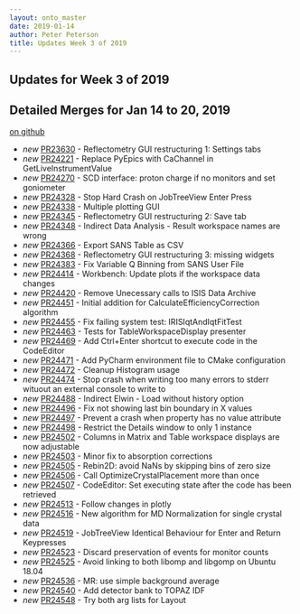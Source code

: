 ```yaml
---
layout: onto_master
date: 2019-01-14
author: Peter Peterson
title: Updates Week 3 of 2019
---
```

Updates for Week 3 of 2019
--------------------------

Detailed Merges for Jan 14 to 20, 2019
--------------------------------------
[on github](https://github.com/mantidproject/mantid/pulls?q=is%3Apr+merged%3A2019-01-15..2019-01-20)

* *new* [PR23630](https://github.com/mantidproject/mantid/pull/23630) - Reflectometry GUI restructuring 1: Settings tabs
* *new* [PR24221](https://github.com/mantidproject/mantid/pull/24221) - Replace PyEpics with CaChannel in GetLiveInstrumentValue
* *new* [PR24270](https://github.com/mantidproject/mantid/pull/24270) - SCD interface: proton charge if no monitors and set goniometer
* *new* [PR24328](https://github.com/mantidproject/mantid/pull/24328) - Stop Hard Crash on JobTreeView Enter Press
* *new* [PR24338](https://github.com/mantidproject/mantid/pull/24338) - Multiple plotting GUI
* *new* [PR24345](https://github.com/mantidproject/mantid/pull/24345) - Reflectometry GUI restructuring 2: Save tab
* *new* [PR24348](https://github.com/mantidproject/mantid/pull/24348) - Indirect Data Analysis - Result workspace names are wrong
* *new* [PR24366](https://github.com/mantidproject/mantid/pull/24366) - Export SANS Table as CSV
* *new* [PR24368](https://github.com/mantidproject/mantid/pull/24368) - Reflectometry GUI restructuring 3: missing widgets
* *new* [PR24383](https://github.com/mantidproject/mantid/pull/24383) - Fix Variable Q Binning from SANS User File
* *new* [PR24414](https://github.com/mantidproject/mantid/pull/24414) - Workbench: Update plots if the workspace data changes
* *new* [PR24420](https://github.com/mantidproject/mantid/pull/24420) - Remove Unecessary calls to ISIS Data Archive
* *new* [PR24451](https://github.com/mantidproject/mantid/pull/24451) - Initial addition for CalculateEfficiencyCorrection algorithm
* *new* [PR24455](https://github.com/mantidproject/mantid/pull/24455) - Fix failing system test: IRISIqtAndIqtFitTest
* *new* [PR24463](https://github.com/mantidproject/mantid/pull/24463) - Tests for TableWorkspaceDisplay presenter
* *new* [PR24469](https://github.com/mantidproject/mantid/pull/24469) - Add Ctrl+Enter shortcut to execute code in the CodeEditor
* *new* [PR24471](https://github.com/mantidproject/mantid/pull/24471) - Add PyCharm environment file to CMake configuration
* *new* [PR24472](https://github.com/mantidproject/mantid/pull/24472) - Cleanup Histogram usage
* *new* [PR24474](https://github.com/mantidproject/mantid/pull/24474) - Stop crash when writing too many errors to stderr wituout an external console to write to
* *new* [PR24488](https://github.com/mantidproject/mantid/pull/24488) - Indirect Elwin - Load without history option
* *new* [PR24496](https://github.com/mantidproject/mantid/pull/24496) - Fix not showing last bin boundary in X values
* *new* [PR24497](https://github.com/mantidproject/mantid/pull/24497) - Prevent a crash when property has no value attribute
* *new* [PR24498](https://github.com/mantidproject/mantid/pull/24498) - Restrict the Details window to only 1 instance
* *new* [PR24502](https://github.com/mantidproject/mantid/pull/24502) - Columns in Matrix and Table workspace displays are now adjustable
* *new* [PR24503](https://github.com/mantidproject/mantid/pull/24503) - Minor fix to absorption corrections
* *new* [PR24505](https://github.com/mantidproject/mantid/pull/24505) - Rebin2D: avoid NaNs by skipping bins of zero size
* *new* [PR24506](https://github.com/mantidproject/mantid/pull/24506) - Call OptimizeCrystalPlacement more than once
* *new* [PR24507](https://github.com/mantidproject/mantid/pull/24507) - CodeEditor: Set executing state after the code has been retrieved
* *new* [PR24513](https://github.com/mantidproject/mantid/pull/24513) - Follow changes in plotly
* *new* [PR24516](https://github.com/mantidproject/mantid/pull/24516) - New algorithm for MD Normalization for single crystal data
* *new* [PR24519](https://github.com/mantidproject/mantid/pull/24519) - JobTreeView Identical Behaviour for Enter and Return Keypresses
* *new* [PR24523](https://github.com/mantidproject/mantid/pull/24523) - Discard preservation of events for monitor counts
* *new* [PR24525](https://github.com/mantidproject/mantid/pull/24525) - Avoid linking to both libomp and libgomp on Ubuntu 18.04
* *new* [PR24536](https://github.com/mantidproject/mantid/pull/24536) - MR: use simple background average
* *new* [PR24540](https://github.com/mantidproject/mantid/pull/24540) - Add detector bank to TOPAZ IDF
* *new* [PR24548](https://github.com/mantidproject/mantid/pull/24548) - Try both arg lists for Layout
